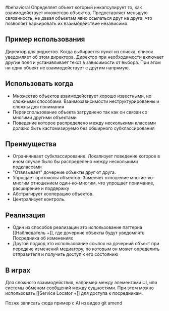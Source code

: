 #behavioral
Определяет объект который инкапсулирует то, как взаимодействует множетсво объектов. Предоставляет меньшую связанность, не давая объектам явно ссылаться друг на друга, что позволяет варьировать их взаимодействие независимо.

## Пример использования
Директор для виджетов. Когда выбирается пункт из списка, список уведомляет об этом директора. Директор при необходимости включает другие поля и устанавливает текст в зависимости от выбора. При этом ни один объект не взаимодействует с другим напрямую.

## Использовать когда
- Множество объектов взаимодействует хорошо известными, но сложными способами. Взаимозависимости неструктурированны и сложны для понимания
- Переиспользование объекта затруднено так как он связан со многими другими объектами
- Поведение которое распределено между несколькими классами должно быть кастомизируемо без обширного субклассирования

## Преимущества
- Ограничивает субклассирование. Локализует поведение которое в ином случае было бы распределено между несколькими подклассами
- "Отвязывает" дочерние объекты друг от друга.
- Упрощает протоколы объектов. Заменяет отношение многие-ко-многим отношением один-ко-многим, что упрощает понимание, расширение и поддержку
- Абстрагирует кооперацию объектов.
- Централизует контроль.

## Реализация
- Один из способов реализации это использование паттерна [[Наблюдатель +]], где дочерние объекты будут уведомлять Посредника об изменениях
- Другой подход это использование ссылок на дочерний объект при передаче изменений медиатору, по которым он может определить отправителя и получить доступ к его состоянию


## В играх
Для сложного взаимодействия, например между элементами UI, или системы обменом сообщений между сущностями. При этом можно использовать [[Service Locator +]] для доступа к посредникам. 

Позже записать сюда пример с AI из видео git amend